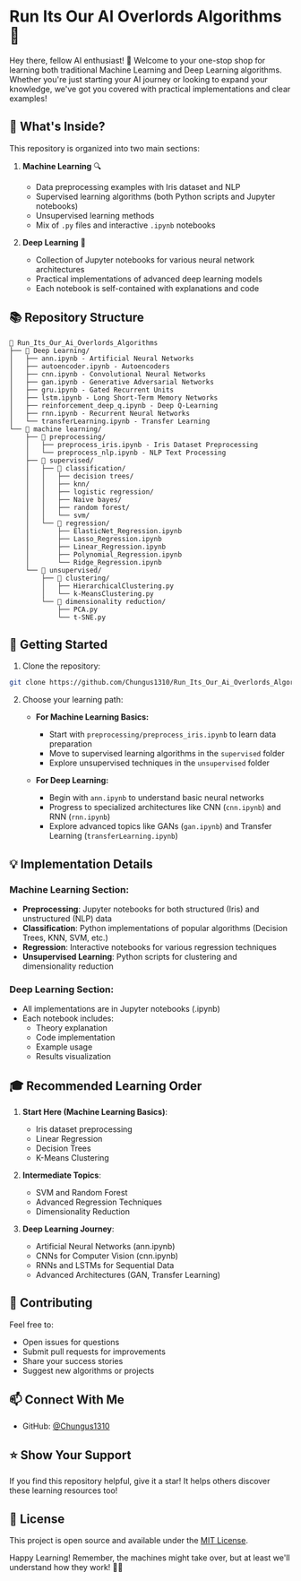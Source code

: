 # Run Its Our AI Overlords Algorithms 🤖

Hey there, fellow AI enthusiast! 👋 Welcome to your one-stop shop for learning both traditional Machine Learning and Deep Learning algorithms. Whether you're just starting your AI journey or looking to expand your knowledge, we've got you covered with practical implementations and clear examples!

## 🎯 What's Inside?

This repository is organized into two main sections:

1. **Machine Learning** 🔍
   - Data preprocessing examples with Iris dataset and NLP
   - Supervised learning algorithms (both Python scripts and Jupyter notebooks)
   - Unsupervised learning methods
   - Mix of `.py` files and interactive `.ipynb` notebooks

2. **Deep Learning** 🧠
   - Collection of Jupyter notebooks for various neural network architectures
   - Practical implementations of advanced deep learning models
   - Each notebook is self-contained with explanations and code

## 📚 Repository Structure

```
📁 Run_Its_Our_Ai_Overlords_Algorithms
├── 📁 Deep Learning/
│   ├── ann.ipynb - Artificial Neural Networks
│   ├── autoencoder.ipynb - Autoencoders
│   ├── cnn.ipynb - Convolutional Neural Networks
│   ├── gan.ipynb - Generative Adversarial Networks
│   ├── gru.ipynb - Gated Recurrent Units
│   ├── lstm.ipynb - Long Short-Term Memory Networks
│   ├── reinforcement_deep_q.ipynb - Deep Q-Learning
│   ├── rnn.ipynb - Recurrent Neural Networks
│   └── transferLearning.ipynb - Transfer Learning
└── 📁 machine learning/
    ├── 📁 preprocessing/
    │   ├── preprocess_iris.ipynb - Iris Dataset Preprocessing
    │   └── preprocess_nlp.ipynb - NLP Text Processing
    ├── 📁 supervised/
    │   ├── 📁 classification/
    │   │   ├── decision trees/
    │   │   ├── knn/
    │   │   ├── logistic regression/
    │   │   ├── Naive bayes/
    │   │   ├── random forest/
    │   │   └── svm/
    │   └── 📁 regression/
    │       ├── ElasticNet_Regression.ipynb
    │       ├── Lasso_Regression.ipynb
    │       ├── Linear_Regression.ipynb
    │       ├── Polynomial_Regression.ipynb
    │       └── Ridge_Regression.ipynb
    └── 📁 unsupervised/
        ├── 📁 clustering/
        │   ├── HierarchicalClustering.py
        │   └── k-MeansClustering.py
        └── 📁 dimensionality reduction/
            ├── PCA.py
            └── t-SNE.py
```

## 🚀 Getting Started

1. Clone the repository:
```bash
git clone https://github.com/Chungus1310/Run_Its_Our_Ai_Overlords_Algorithms.git
```

2. Choose your learning path:
   - **For Machine Learning Basics:**
     - Start with `preprocessing/preprocess_iris.ipynb` to learn data preparation
     - Move to supervised learning algorithms in the `supervised` folder
     - Explore unsupervised techniques in the `unsupervised` folder

   - **For Deep Learning:**
     - Begin with `ann.ipynb` to understand basic neural networks
     - Progress to specialized architectures like CNN (`cnn.ipynb`) and RNN (`rnn.ipynb`)
     - Explore advanced topics like GANs (`gan.ipynb`) and Transfer Learning (`transferLearning.ipynb`)

## 💡 Implementation Details

### Machine Learning Section:
- **Preprocessing**: Jupyter notebooks for both structured (Iris) and unstructured (NLP) data
- **Classification**: Python implementations of popular algorithms (Decision Trees, KNN, SVM, etc.)
- **Regression**: Interactive notebooks for various regression techniques
- **Unsupervised Learning**: Python scripts for clustering and dimensionality reduction

### Deep Learning Section:
- All implementations are in Jupyter notebooks (.ipynb)
- Each notebook includes:
  - Theory explanation
  - Code implementation
  - Example usage
  - Results visualization

## 🎓 Recommended Learning Order

1. **Start Here (Machine Learning Basics)**:
   - Iris dataset preprocessing
   - Linear Regression
   - Decision Trees
   - K-Means Clustering

2. **Intermediate Topics**:
   - SVM and Random Forest
   - Advanced Regression Techniques
   - Dimensionality Reduction

3. **Deep Learning Journey**:
   - Artificial Neural Networks (ann.ipynb)
   - CNNs for Computer Vision (cnn.ipynb)
   - RNNs and LSTMs for Sequential Data
   - Advanced Architectures (GAN, Transfer Learning)

## 🤝 Contributing

Feel free to:
- Open issues for questions
- Submit pull requests for improvements
- Share your success stories
- Suggest new algorithms or projects

## 📫 Connect With Me

- GitHub: [@Chungus1310](https://github.com/Chungus1310)

## ⭐ Show Your Support

If you find this repository helpful, give it a star! It helps others discover these learning resources too!

## 📝 License

This project is open source and available under the [MIT License](LICENSE).

Happy Learning! Remember, the machines might take over, but at least we'll understand how they work! 🤖✨
